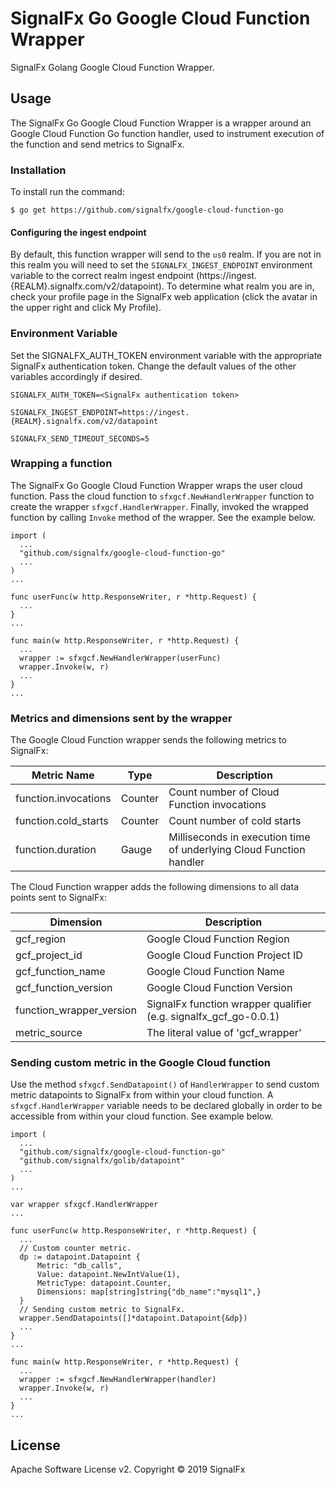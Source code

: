 # SignalFx Go Google Cloud Function Wrapper
SignalFx Golang Google Cloud Function Wrapper.

## Usage
The SignalFx Go Google Cloud Function Wrapper is a wrapper around an Google
Cloud Function Go function handler, used to instrument execution of the function
and send metrics to SignalFx.

### Installation
To install run the command:

`$ go get https://github.com/signalfx/google-cloud-function-go`

#### Configuring the ingest endpoint

By default, this function wrapper will send to the `us0` realm. If you are
not in this realm you will need to set the `SIGNALFX_INGEST_ENDPOINT` environment
variable to the correct realm ingest endpoint (https://ingest.{REALM}.signalfx.com/v2/datapoint).
To determine what realm you are in, check your profile page in the SignalFx
web application (click the avatar in the upper right and click My Profile).

### Environment Variable
Set the SIGNALFX_AUTH_TOKEN environment variable with the appropriate SignalFx
authentication token. Change the default values of the other variables
accordingly if desired.

`SIGNALFX_AUTH_TOKEN=<SignalFx authentication token>`

`SIGNALFX_INGEST_ENDPOINT=https://ingest.{REALM}.signalfx.com/v2/datapoint`

`SIGNALFX_SEND_TIMEOUT_SECONDS=5`

### Wrapping a function
The SignalFx Go Google Cloud Function Wrapper wraps the user cloud function.
Pass the cloud function to `sfxgcf.NewHandlerWrapper` function to create the
wrapper `sfxgcf.HandlerWrapper`. Finally, invoked the wrapped function by
calling `Invoke` method of the wrapper. See the example below.

```
import (
  ...
  "github.com/signalfx/google-cloud-function-go"
  ...
)
...

func userFunc(w http.ResponseWriter, r *http.Request) {
  ...  
}
...

func main(w http.ResponseWriter, r *http.Request) {
  ...
  wrapper := sfxgcf.NewHandlerWrapper(userFunc)
  wrapper.Invoke(w, r)
  ...
}
...
```

### Metrics and dimensions sent by the wrapper
The Google Cloud Function wrapper sends the following metrics to SignalFx:

| Metric Name  | Type | Description |
| ------------- | ------------- | ---|
| function.invocations  | Counter  | Count number of Cloud Function invocations|
| function.cold_starts  | Counter  | Count number of cold starts|
| function.duration  | Gauge  | Milliseconds in execution time of underlying Cloud Function handler|

The Cloud Function wrapper adds the following dimensions to all data points sent to SignalFx:

| Dimension | Description |
| ------------- | ---|
| gcf_region  | Google Cloud Function Region  |
| gcf_project_id | Google Cloud Function Project ID  |
| gcf_function_name  | Google Cloud Function Name |
| gcf_function_version  | Google Cloud Function Version |=
| function_wrapper_version  | SignalFx function wrapper qualifier (e.g. signalfx_gcf_go-0.0.1) |
| metric_source | The literal value of 'gcf_wrapper' |


### Sending custom metric in the Google Cloud function
Use the method `sfxgcf.SendDatapoint()` of `HandlerWrapper` to send custom metric
datapoints to SignalFx from within your cloud function. A `sfxgcf.HandlerWrapper`
variable needs to be declared globally in order to be accessible from within
your cloud function. See example below.

```
import (
  ...
  "github.com/signalfx/google-cloud-function-go"
  "github.com/signalfx/golib/datapoint"
  ...
)
...

var wrapper sfxgcf.HandlerWrapper
...

func userFunc(w http.ResponseWriter, r *http.Request) {
  ...
  // Custom counter metric.
  dp := datapoint.Datapoint {
      Metric: "db_calls",
      Value: datapoint.NewIntValue(1),
      MetricType: datapoint.Counter,
      Dimensions: map[string]string{"db_name":"mysql1",}
  }
  // Sending custom metric to SignalFx.
  wrapper.SendDatapoints([]*datapoint.Datapoint{&dp})
  ...
}
...

func main(w http.ResponseWriter, r *http.Request) {
  ...
  wrapper := sfxgcf.NewHandlerWrapper(handler)
  wrapper.Invoke(w, r)
  ...
}
...
```

## License

Apache Software License v2. Copyright © 2019 SignalFx
